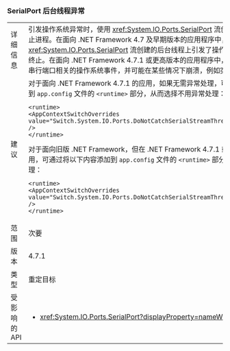 ### <a name="serialport-background-thread-exceptions"></a>SerialPort 后台线程异常

|   |   |
|---|---|
|详细信息|引发操作系统异常时，使用 <xref:System.IO.Ports.SerialPort> 流创建的后台线程不再终止进程。在面向 .NET Framework 4.7 及早期版本的应用程序中，当使用 <xref:System.IO.Ports.SerialPort> 流创建的后台线程上引发了操作系统异常时，进程将终止。在面向 .NET Framework 4.7.1 或更高版本的应用程序中，后台线程等待与活动串行端口相关的操作系统事件，并可能在某些情况下崩溃，例如突然删除串行端口。|
|建议|对于面向 .NET Framework 4.7.1 的应用，如果无需异常处理，可通过将以下内容添加到 <code>app.config</code> 文件的 <code>&lt;runtime&gt;</code> 部分，从而选择不用异常处理：<pre><code class="language-xml">&lt;runtime&gt;&#13;&#10;&lt;AppContextSwitchOverrides value=&quot;Switch.System.IO.Ports.DoNotCatchSerialStreamThreadExceptions=true&quot; /&gt;&#13;&#10;&lt;/runtime&gt;&#13;&#10;</code></pre>对于面向旧版 .NET Framework，但在 .NET Framework 4.7.1 或更高版本上运行的应用，可通过将以下内容添加到 <code>app.config</code> 文件的 <code>&lt;runtime&gt;</code> 部分来选择使用异常处理：<pre><code class="language-xml">&lt;runtime&gt;&#13;&#10;&lt;AppContextSwitchOverrides value=&quot;Switch.System.IO.Ports.DoNotCatchSerialStreamThreadExceptions=false&quot; /&gt;&#13;&#10;&lt;/runtime&gt;&#13;&#10;</code></pre>|
|范围|次要|
|版本|4.7.1|
|类型|重定目标|
|受影响的 API|<ul><li><xref:System.IO.Ports.SerialPort?displayProperty=nameWithType></li></ul>|

